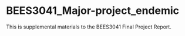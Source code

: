 # BEES3041_Major-project_endemic
This is supplemental materials to the BEES3041 Final Project Report.
